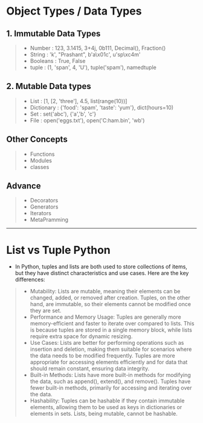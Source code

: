 # Object Types / Data Types

## 1. Immutable Data Types
>- Number : 123, 3.1415, 3+4j, 0b111, Decimal(), Fraction()
>- String : 'k', "Prashant", b'a\x01c', u'sp\xc4m'
>- Booleans : True, False
>- tuple : (1, 'span', 4, 'U'), tuple('spam'), namedtuple


## 2. Mutable Data types
>- List : [1, [2, 'three'], 4.5, list(range(10))]
>- Dictionary : {'food': 'spam', 'taste': 'yum'}, dict(hours=10)
>- Set : set('abc'), {'a','b', 'c'}
>- File : open('eggs.txt'), open('C:ham.bin', 'wb')


## Other Concepts
>- Functions
>- Modules
>- classes

## Advance
>- Decorators
>- Generators
>- Iterators
>- MetaPramming

---

# List vs Tuple Python
- In Python, tuples and lists are both used to store collections of items, but they have distinct characteristics and use cases. Here are the key differences:

>- Mutability: Lists are mutable, meaning their elements can be changed, added, or removed after creation. Tuples, on the other hand, are immutable, so their elements cannot be modified once they are set.
>- Performance and Memory Usage: Tuples are generally more memory-efficient and faster to iterate over compared to lists. This is because tuples are stored in a single memory block, while lists require extra space for dynamic resizing.
>- Use Cases: Lists are better for performing operations such as insertion and deletion, making them suitable for scenarios where the data needs to be modified frequently. Tuples are more appropriate for accessing elements efficiently and for data that should remain constant, ensuring data integrity.
>- Built-in Methods: Lists have more built-in methods for modifying the data, such as append(), extend(), and remove(). Tuples have fewer built-in methods, primarily for accessing and iterating over the data.
>- Hashability: Tuples can be hashable if they contain immutable elements, allowing them to be used as keys in dictionaries or elements in sets. Lists, being mutable, cannot be hashable.